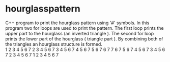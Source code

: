 # hourglasspattern
C++ program to print the hourglass pattern using '#' symbols. In this program two for loops are used to print the pattern. The first loop prints the upper part to the hourglass (an inverted triangle ).
The second for loop prints the lower part of the hourglass ( triangle part ). By combining both of the triangles an hourglass structure is formed.<br/>
1 2 3 4 5 6 7
 2 3 4 5 6 7
  3 4 5 6 7
   4 5 6 7
    5 6 7
     6 7 
      7
     6 7
    5 6 7
   4 5 6 7
  3 4 5 6 7
 2 3 4 5 6 7
1 2 3 4 5 6 7<br/>


